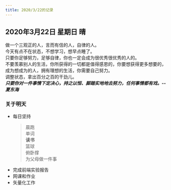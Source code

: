 ```yaml
---
title: 2020/3/22的记录
---
```

## 2020年3月22日 星期日 晴
做一个三观正的人，言而有信的人，自律的人。  
今天有点不在状态，不想学习，想早点睡了。  
只要你足够努力，足够自律，你也一定会成为很优秀很优秀的人的。  
不要羡慕别人的生活，你所获得的一切都是值得感恩的，你要想获得更多想要的，成为想成为的人，拥有理想的生活，你需要自己努力。  
调整状态，拿出百分之百的干劲儿。  
***只要你对一件事情下定决心，持之以恒、脚踏实地地去努力，任何事情都有戏。--夏东海***  
### 关于明天
* 每日坚持
    > 晨跑  
	> 单词  
	> **读书**  
	> 篮球  
	> 俯卧撑  
	> 为父母做一件事
* 完成前端实验报告  
* 网课和作业  
* 矢量化工作